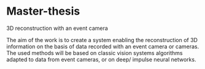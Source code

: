 # Master-thesis
3D reconstruction with an event camera

The aim of the work is to create a system enabling the reconstruction of 3D information on the basis of data recorded with an event camera or cameras. The used methods will be based on classic vision systems algorithms adapted to data from event cameras, or on deep/ impulse neural networks.
